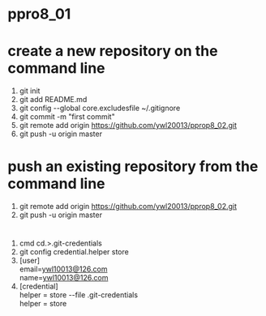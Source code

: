 # ppro8_01

# create a new repository on the command line
1. git init
2. git add README.md
3. git config --global core.excludesfile ~/.gitignore
4. git commit -m "first commit"
5. git remote add origin https://github.com/ywl20013/pprop8_02.git
6. git push -u origin master

# push an existing repository from the command line
1. git remote add origin https://github.com/ywl20013/pprop8_02.git
2. git push -u origin master

#
1. cmd cd.>.git-credentials
2. git config credential.helper store
3. [user]  
	email=ywl10013@126.com  
	name=ywl10013@126.com
4. [credential]  
	helper = store --file .git-credentials  
	helper = store